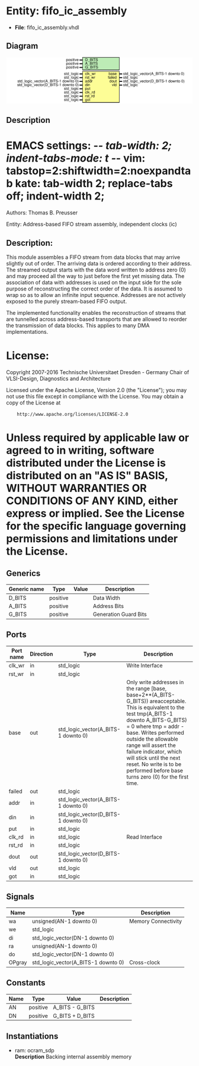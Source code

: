 # Entity: fifo_ic_assembly

- **File**: fifo_ic_assembly.vhdl
## Diagram

![Diagram](fifo_ic_assembly.svg "Diagram")
## Description

 EMACS settings: -*-  tab-width: 2; indent-tabs-mode: t -*-
 vim: tabstop=2:shiftwidth=2:noexpandtab
 kate: tab-width 2; replace-tabs off; indent-width 2;
 =============================================================================
 Authors:					Thomas B. Preusser

 Entity:					Address-based FIFO stream assembly, independent clocks (ic)

 Description:
 -------------------------------------
 This module assembles a FIFO stream from data blocks that may arrive
 slightly out of order. The arriving data is ordered according to their
 address. The streamed output starts with the data word written to
 address zero (0) and may proceed all the way to just before the first yet
 missing data. The association of data with addresses is used on the input
 side for the sole purpose of reconstructing the correct order of the data.
 It is assumed to wrap so as to allow an infinite input sequence. Addresses
 are not actively exposed to the purely stream-based FIFO output.

 The implemented functionality enables the reconstruction of streams that
 are tunnelled across address-based transports that are allowed to reorder
 the transmission of data blocks. This applies to many DMA implementations.

 License:
 =============================================================================
 Copyright 2007-2016 Technische Universitaet Dresden - Germany
                     Chair of VLSI-Design, Diagnostics and Architecture

 Licensed under the Apache License, Version 2.0 (the "License");
 you may not use this file except in compliance with the License.
 You may obtain a copy of the License at

		http://www.apache.org/licenses/LICENSE-2.0

 Unless required by applicable law or agreed to in writing, software
 distributed under the License is distributed on an "AS IS" BASIS,
 WITHOUT WARRANTIES OR CONDITIONS OF ANY KIND, either express or implied.
 See the License for the specific language governing permissions and
 limitations under the License.
 =============================================================================
## Generics

| Generic name | Type     | Value | Description            |
| ------------ | -------- | ----- | ---------------------- |
| D_BITS       | positive |       |  Data Width            |
| A_BITS       | positive |       |  Address Bits          |
| G_BITS       | positive |       |  Generation Guard Bits |
## Ports

| Port name | Direction | Type                                | Description                                                                                                                                                                                                                                                                                                                                                                          |
| --------- | --------- | ----------------------------------- | ------------------------------------------------------------------------------------------------------------------------------------------------------------------------------------------------------------------------------------------------------------------------------------------------------------------------------------------------------------------------------------ |
| clk_wr    | in        | std_logic                           | Write Interface                                                                                                                                                                                                                                                                                                                                                                      |
| rst_wr    | in        | std_logic                           |                                                                                                                                                                                                                                                                                                                                                                                      |
| base      | out       | std_logic_vector(A_BITS-1 downto 0) | Only write addresses in the range [base, base+2**(A_BITS-G_BITS)) areacceptable. This is equivalent to the test   tmp(A_BITS-1 downto A_BITS-G_BITS) = 0 where tmp = addr - base. Writes performed outside the allowable range will assert the failure indicator, which will stick until the next reset. No write is to be performed before base turns zero (0) for the first time.  |
| failed    | out       | std_logic                           |                                                                                                                                                                                                                                                                                                                                                                                      |
| addr      | in        | std_logic_vector(A_BITS-1 downto 0) |                                                                                                                                                                                                                                                                                                                                                                                      |
| din       | in        | std_logic_vector(D_BITS-1 downto 0) |                                                                                                                                                                                                                                                                                                                                                                                      |
| put       | in        | std_logic                           |                                                                                                                                                                                                                                                                                                                                                                                      |
| clk_rd    | in        | std_logic                           | Read Interface                                                                                                                                                                                                                                                                                                                                                                       |
| rst_rd    | in        | std_logic                           |                                                                                                                                                                                                                                                                                                                                                                                      |
| dout      | out       | std_logic_vector(D_BITS-1 downto 0) |                                                                                                                                                                                                                                                                                                                                                                                      |
| vld       | out       | std_logic                           |                                                                                                                                                                                                                                                                                                                                                                                      |
| got       | in        | std_logic                           |                                                                                                                                                                                                                                                                                                                                                                                      |
## Signals

| Name   | Type                                | Description           |
| ------ | ----------------------------------- | --------------------- |
| wa     | unsigned(AN-1 downto 0)             |  Memory Connectivity  |
| we     | std_logic                           |                       |
| di     | std_logic_vector(DN-1 downto 0)     |                       |
| ra     | unsigned(AN-1 downto 0)             |                       |
| do     | std_logic_vector(DN-1 downto 0)     |                       |
| OPgray | std_logic_vector(A_BITS-1 downto 0) |  Cross-clock          |
## Constants

| Name | Type     | Value            | Description |
| ---- | -------- | ---------------- | ----------- |
| AN   | positive |  A_BITS - G_BITS |             |
| DN   | positive |  G_BITS + D_BITS |             |
## Instantiations

- ram: ocram_sdp
</br>**Description**
 Backing internal assembly memory

